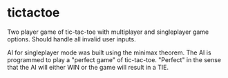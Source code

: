 # tictactoe


Two player game of tic-tac-toe with multiplayer and singleplayer game options. Should handle all invalid user inputs.


AI for singleplayer mode was built using the minimax theorem. The AI is programmed to play a "perfect game" of tic-tac-toe.
"Perfect" in the sense that the AI will either WIN or the game will result in a TIE.
